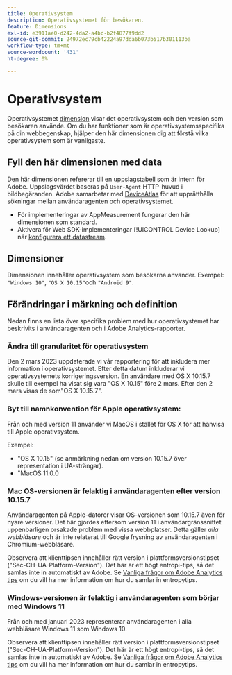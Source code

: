 ```yaml
---
title: Operativsystem
description: Operativsystemet för besökaren.
feature: Dimensions
exl-id: e3911ae0-d242-4da2-a4bc-b2f4877f9dd2
source-git-commit: 24972ec79cb42224a97dda6b073b517b301113ba
workflow-type: tm+mt
source-wordcount: '431'
ht-degree: 0%

---
```


# Operativsystem

Operativsystemet [dimension](overview.md) visar det operativsystem och den version som besökaren använde. Om du har funktioner som är operativsystemsspecifika på din webbegenskap, hjälper den här dimensionen dig att förstå vilka operativsystem som är vanligaste.

## Fyll den här dimensionen med data

Den här dimensionen refererar till en uppslagstabell som är intern för Adobe. Uppslagsvärdet baseras på `User-Agent` HTTP-huvud i bildbegäranden. Adobe samarbetar med [DeviceAtlas](https://deviceatlas.com/) för att upprätthålla sökningar mellan användaragenten och operativsystemet.

* För implementeringar av AppMeasurement fungerar den här dimensionen som standard.
* Aktivera för Web SDK-implementeringar [!UICONTROL Device Lookup] när [konfigurera ett datastream](https://experienceleague.adobe.com/docs/experience-platform/datastreams/configure.html).

## Dimensioner

Dimensionen innehåller operativsystem som besökarna använder. Exempel: `"Windows 10"`, `"OS X 10.15"`och `"Android 9"`.

## Förändringar i märkning och definition

Nedan finns en lista över specifika problem med hur operativsystemet har beskrivits i användaragenten och i Adobe Analytics-rapporter.

### Ändra till granularitet för operativsystem

Den 2 mars 2023 uppdaterade vi vår rapportering för att inkludera mer information i operativsystemet. Efter detta datum inkluderar vi operativsystemets korrigeringsversion. En användare med OS X 10.15.7 skulle till exempel ha visat sig vara &quot;OS X 10.15&quot; före 2 mars. Efter den 2 mars visas de som&quot;OS X 10.15.7&quot;.

### Byt till namnkonvention för Apple operativsystem:

Från och med version 11 använder vi MacOS i stället för OS X för att hänvisa till Apple operativsystem.

Exempel:

* &quot;OS X 10.15&quot; (se anmärkning nedan om version 10.15.7 över representation i UA-strängar).
* &quot;MacOS 11.0.0

### Mac OS-versionen är felaktig i användaragenten efter version 10.15.7 

Användaragenten på Apple-datorer visar OS-versionen som 10.15.7 även för nyare versioner. Det här gjordes eftersom version 11 i användargränssnittet uppenbarligen orsakade problem med vissa webbplatser. Detta gäller *alla webbläsare* och är inte relaterat till Google frysning av användaragenten i Chromium-webbläsare.

Observera att klienttipsen innehåller rätt version i plattformsversionstipset (&quot;Sec-CH-UA-Platform-Version&quot;). Det här är ett högt entropi-tips, så det samlas inte in automatiskt av Adobe. Se [Vanliga frågor om Adobe Analytics tips](https://experienceleague.adobe.com/docs/analytics/technotes/client-hints.html?lang=en) om du vill ha mer information om hur du samlar in entropytips.

### Windows-versionen är felaktig i användaragenten som börjar med Windows 11

Från och med januari 2023 representerar användaragenten i alla webbläsare Windows 11 som Windows 10.

Observera att klienttipsen innehåller rätt version i plattformsversionstipset (&quot;Sec-CH-UA-Platform-Version&quot;). Det här är ett högt entropi-tips, så det samlas inte in automatiskt av Adobe. Se [Vanliga frågor om Adobe Analytics tips](https://experienceleague.adobe.com/docs/analytics/technotes/client-hints.html?lang=en) om du vill ha mer information om hur du samlar in entropytips.
